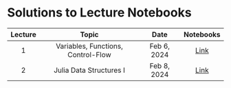 # Solutions to Lecture Notebooks

| Lecture | Topic                               | Date         |  Notebooks                                           |
|:-------:|:-----------------------------------:|:------------:|:----------------------------------------------------:|
| 1       | Variables, Functions, Control-Flow  | Feb 6, 2024  | [Link](/assets/notebooksolutions/Lect01/Lect01.html) |
| 2       | Julia Data Structures I             | Feb 8, 2024  | [Link](/assets/notebooksolutions/Lect02/Lect02.html) |